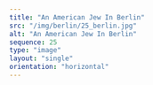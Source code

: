 ```yaml
---
title: "An American Jew In Berlin"
src: "/img/berlin/25_berlin.jpg"
alt: "An American Jew In Berlin"
sequence: 25
type: "image"
layout: "single"
orientation: "horizontal"
---
```

